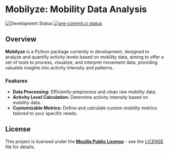 # Mobilyze: Mobility Data Analysis

![Development Status](https://img.shields.io/badge/status-in%20development-orange)
[![pre-commit.ci status](https://results.pre-commit.ci/badge/github/datapartnership/mobilyze/main.svg)](https://results.pre-commit.ci/latest/github/datapartnership/mobilyze/main)

## Overview

**Mobilyze** is a Python package currently in development, designed to analyze and quantify activity levels based on mobility data, aiming to offer a set of tools to process, visualize, and interpret movement data, providing valuable insights into activity intensity and patterns.

### Features

- **Data Processing:** Efficiently preprocess and clean raw mobility data.
- **Activity Level Calculation:** Determine activity intensity based on mobility data.
- **Customizable Metrics:** Define and calculate custom mobility metrics tailored to your specific needs.

## License

This project is licensed under the [**Mozilla Public License**](https://opensource.org/license/mpl-2-0/) - see the [LICENSE](LICENSE) file for details.
